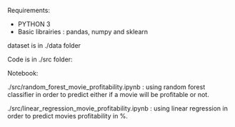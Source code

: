 Requirements:

- PYTHON 3
- Basic librairies : pandas, numpy and sklearn

dataset is in ./data folder

Code is in ./src folder:

Notebook: 

./src/random_forest_movie_profitability.ipynb : using random forest classifier in order to predict either if a movie will be profitable or not.


./src/linear_regression_movie_profitability.ipynb : using linear regression in order to predict movies profitability in %.
